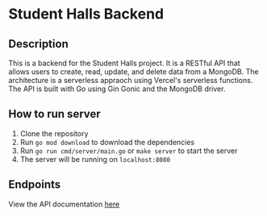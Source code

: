 # Student Halls Backend

## Description

This is a backend for the Student Halls project. It is a RESTful API that allows users to create, read, update, and delete data from a MongoDB. The architecture is a serverless appraoch using Vercel's serverless functions. The API is built with Go using Gin Gonic and the MongoDB driver.

## How to run server

1. Clone the repository
2. Run `go mod download` to download the dependencies
3. Run `go run cmd/server/main.go` or `make server` to start the server
4. The server will be running on `localhost:8080`

## Endpoints

View the API documentation [here](https://api.student-halls.com/swagger/index.html)